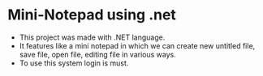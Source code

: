 # Mini-Notepad using .net
 
- This project was made with .NET language.
- It features like a mini notepad in which we can create new untitled file, save file, open file, editing file in various ways.
- To use this system login is must.
